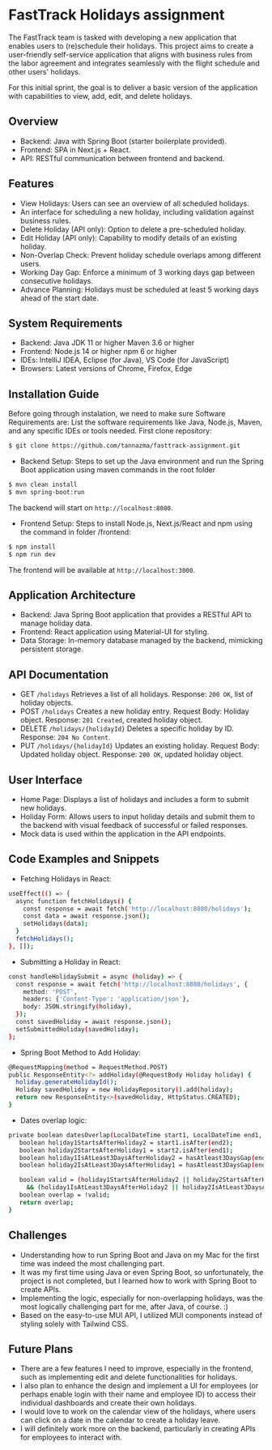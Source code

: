 # FastTrack Holidays assignment

The FastTrack team is tasked with developing a new application that enables users to (re)schedule their holidays. This project aims to create a user-friendly self-service application that aligns with business rules from the labor agreement and integrates seamlessly with the flight schedule and other users' holidays.

For this initial sprint, the goal is to deliver a basic version of the application with capabilities to view, add, edit, and delete holidays.

## Overview

- Backend: Java with Spring Boot (starter boilerplate provided).
- Frontend: SPA in Next.js + React.
- API: RESTful communication between frontend and backend.

## Features

- View Holidays: Users can see an overview of all scheduled holidays.
- An interface for scheduling a new holiday, including validation against business rules.
- Delete Holiday (API only): Option to delete a pre-scheduled holiday.
- Edit Holiday (API only): Capability to modify details of an existing holiday.
- Non-Overlap Check: Prevent holiday schedule overlaps among different users.
- Working Day Gap: Enforce a minimum of 3 working days gap between consecutive holidays.
- Advance Planning: Holidays must be scheduled at least 5 working days ahead of the start date.

## System Requirements

- Backend:
  Java JDK 11 or higher
  Maven 3.6 or higher
- Frontend:
  Node.js 14 or higher
  npm 6 or higher
- IDEs: IntelliJ IDEA, Eclipse (for Java), VS Code (for JavaScript)
- Browsers: Latest versions of Chrome, Firefox, Edge

## Installation Guide

Before going through instalation, we need to make sure Software Requirements are: List the software requirements like Java, Node.js, Maven, and any specific IDEs or tools needed.
First clone repository:

```bash
$ git clone https://github.com/tannazma/fasttrack-assignment.git
```

- Backend Setup:
  Steps to set up the Java environment and run the Spring Boot application using maven commands in the root folder

```bash
$ mvn clean install
$ mvn spring-boot:run
```

The backend will start on `http://localhost:8080`.

- Frontend Setup:
  Steps to install Node.js, Next.js/React and npm using the command in folder /frontend:

```bash
$ npm install
$ npm run dev
```

The frontend will be available at `http://localhost:3000`.

## Application Architecture

- Backend: Java Spring Boot application that provides a RESTful API to manage holiday data.
- Frontend: React application using Material-UI for styling.
- Data Storage: In-memory database managed by the backend, mimicking persistent storage.

## API Documentation

- GET `/holidays`
  Retrieves a list of all holidays.
  Response: `200 OK`, list of holiday objects.
- POST `/holidays`
  Creates a new holiday entry.
  Request Body: Holiday object.
  Response: `201 Created`, created holiday object.
- DELETE `/holidays/{holidayId}`
  Deletes a specific holiday by ID.
  Response: `204 No Content`.
- PUT `/holidays/{holidayId}`
  Updates an existing holiday.
  Request Body: Updated holiday object.
  Response: `200 OK`, updated holiday object.

## User Interface

- Home Page: Displays a list of holidays and includes a form to submit new holidays.
- Holiday Form: Allows users to input holiday details and submit them to the backend with visual feedback of successful or failed responses.
- Mock data is used within the application in the API endpoints.

## Code Examples and Snippets

- Fetching Holidays in React:

```bash
useEffect(() => {
  async function fetchHolidays() {
    const response = await fetch('http://localhost:8080/holidays');
    const data = await response.json();
    setHolidays(data);
  }
  fetchHolidays();
}, []);
```

- Submitting a Holiday in React:

```bash
const handleHolidaySubmit = async (holiday) => {
  const response = await fetch('http://localhost:8080/holidays', {
    method: 'POST',
    headers: {'Content-Type': 'application/json'},
    body: JSON.stringify(holiday),
  });
  const savedHoliday = await response.json();
  setSubmittedHoliday(savedHoliday);
};
```

- Spring Boot Method to Add Holiday:

```bash
@RequestMapping(method = RequestMethod.POST)
public ResponseEntity<?> addHoliday(@RequestBody Holiday holiday) {
  holiday.generateHolidayId();
  Holiday savedHoliday = new HolidayRepository().add(holiday);
  return new ResponseEntity<>(savedHoliday, HttpStatus.CREATED);
}
```

- Dates overlap logic:

```bash
private boolean datesOverlap(LocalDateTime start1, LocalDateTime end1, LocalDateTime start2, LocalDateTime end2) {
   boolean holiday1StartsAfterHoliday2 = start1.isAfter(end2);
   boolean holiday2StartsAfterHoliday1 = start2.isAfter(end1);
   boolean holiday1IsAtLeast3DaysAfterHoliday2 = hasAtleast3DaysGap(end2, start1);
   boolean holiday2IsAtLeast3DaysAfterHoliday1 = hasAtleast3DaysGap(end1, start2);

   boolean valid = (holiday1StartsAfterHoliday2 || holiday2StartsAfterHoliday1)
     && (holiday1IsAtLeast3DaysAfterHoliday2 || holiday2IsAtLeast3DaysAfterHoliday1);
   boolean overlap = !valid;
   return overlap;
}
```

## Challenges

- Understanding how to run Spring Boot and Java on my Mac for the first time was indeed the most challenging part.
- It was my first time using Java or even Spring Boot, so unfortunately, the project is not completed, but I learned how to work with Spring Boot to create APIs.
- Implementing the logic, especially for non-overlapping holidays, was the most logically challenging part for me, after Java, of course. :)
- Based on the easy-to-use MUI API, I utilized MUI components instead of styling solely with Tailwind CSS.

## Future Plans

- There are a few features I need to improve, especially in the frontend, such as implementing edit and delete functionalities for holidays.
- I also plan to enhance the design and implement a UI for employees (or perhaps enable login with their name and employee ID) to access their individual dashboards and create their own holidays.
- I would love to work on the calendar view of the holidays, where users can click on a date in the calendar to create a holiday leave.
- I will definitely work more on the backend, particularly in creating APIs for employees to interact with.